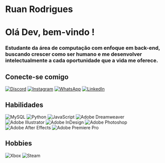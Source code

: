 # Ruan Rodrigues



# Olá Dev, bem-vindo ! 

### Estudante da área de computação com enfoque em back-end, buscando crescer como ser humano e me desenvolver intelectualmente a cada oportunidade que a vida me oferece.

## Conecte-se comigo

[![Discord](https://img.shields.io/badge/Discord-000?style=for-the-badge&logo=discord&logoColor=withe)](https://https://discord.com/channels/zzruanxx/)
[![Instagram](https://img.shields.io/badge/-Instagram-000?style=for-the-badge&logo=instagram&logoColor=Violet)](https://www.instagram.com/rrruanzx/)
[![WhatsApp](https://img.shields.io/badge/WhatsApp-000?style=for-the-badge&logo=whatsapp&logoColor=Green)](https://wa.me/5522997752134)
[![LinkedIn](https://img.shields.io/badge/LinkedIn-000?style=for-the-badge&logo=linkedin&logoColor=blue)](https://www.linkedin.com/in/ruan-batista-rodrigues-94295b293/)

## Habilidades 

![MySQL](https://img.shields.io/badge/MySQL-000?style=for-the-badge&logo=mysql&logoColor=orange)
![Python](https://img.shields.io/badge/Python-000?style=for-the-badge&logo=python&logoColor=yellow)
![JavaScript](https://img.shields.io/badge/JavaScript-000?style=for-the-badge&logo=javascript&logoColor=yellow)
![Adobe Dreamweaver](https://img.shields.io/badge/Adobe%20Dreamweaver-000.svg?style=for-the-badge&logo=Adobe%20Dreamweaver&logoColor=green)
![Adobe Illustrator](https://img.shields.io/badge/adobe%20illustrator-000.svg?style=for-the-badge&logo=adobe%20illustrator&logoColor=yellow)
![Adobe InDesign](https://img.shields.io/badge/Adobe%20InDesign-000?style=for-the-badge&logo=adobeindesign&logoColor=violet)
![Adobe Photoshop](https://img.shields.io/badge/adobe%20photoshop-000.svg?style=for-the-badge&logo=adobe%20photoshop&logoColor=blue)
![Adobe After Effects](https://img.shields.io/badge/Adobe%20After%20Effects-000.svg?style=for-the-badge&logo=Adobe%20After%20Effects&logoColor=purple)
![Adobe Premiere Pro](https://img.shields.io/badge/Adobe%20Premiere%20Pro-000.svg?style=for-the-badge&logo=Adobe%20Premiere%20Pro&logoColor=magent)

## Hobbies

![Xbox](https://img.shields.io/badge/xbox-000.svg?style=for-the-badge&logo=xbox&logoColor=white)
![Steam](https://img.shields.io/badge/steam-%23000000.svg?style=for-the-badge&logo=steam&logoColor=white)




